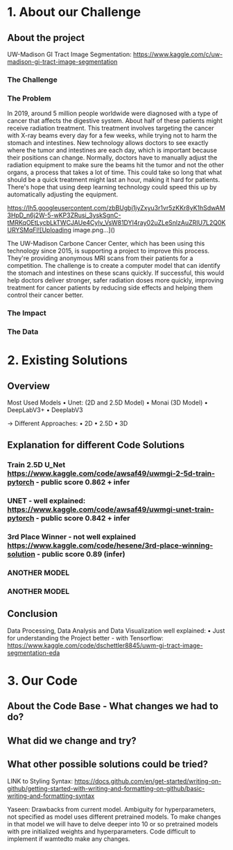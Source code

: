 # 1. About our Challenge
## About the project
UW-Madison GI Tract Image Segmentation:
https://www.kaggle.com/c/uw-madison-gi-tract-image-segmentation
### The Challenge


### The Problem 
In 2019, around 5 million people worldwide were diagnosed with a type of cancer that affects the digestive system. About half of these patients might receive radiation treatment. This treatment involves targeting the cancer with X-ray beams every day for a few weeks, while trying not to harm the stomach and intestines. New technology allows doctors to see exactly where the tumor and intestines are each day, which is important because their positions can change. Normally, doctors have to manually adjust the radiation equipment to make sure the beams hit the tumor and not the other organs, a process that takes a lot of time. This could take so long that what should be a quick treatment might last an hour, making it hard for patients. There's hope that using deep learning technology could speed this up by automatically adjusting the equipment.

https://lh5.googleusercontent.com/zbBUgbj1jyZxyu3r1vr5zKKr8yK1hSdwAM3HpD_n6j2W-5-wKP3ZRusi_3yskSgnC-tMRKqOEtLycbLkTWCJAUe4Cylv_VsW81DYI4ray02uZLeSnlzAuZRIU7L2Q0KURYSMqFI![Uploading image.png…]()


The UW-Madison Carbone Cancer Center, which has been using this technology since 2015, is supporting a project to improve this process. They're providing anonymous MRI scans from their patients for a competition. The challenge is to create a computer model that can identify the stomach and intestines on these scans quickly. If successful, this would help doctors deliver stronger, safer radiation doses more quickly, improving treatment for cancer patients by reducing side effects and helping them control their cancer better.

### The Impact 

### The Data 


# 2. Existing Solutions 
## Overview
Most Used Models
•	Unet: (2D and 2.5D Model) 
•	Monai (3D Model) 
•	DeepLabV3+
•	DeeplabV3

-> Different Approaches: 
•	2D
•	2.5D
•	3D

## Explanation for different Code Solutions

### Train 2.5D U_Net https://www.kaggle.com/code/awsaf49/uwmgi-2-5d-train-pytorch - public score 0.862 + infer

### UNET - well explained: https://www.kaggle.com/code/awsaf49/uwmgi-unet-train-pytorch - public score 0.842 + infer 


### 3rd Place Winner - not well explained https://www.kaggle.com/code/hesene/3rd-place-winning-solution - public score 0.89 (infer)


### ANOTHER MODEL

### ANOTHER MODEL

## Conclusion
Data Processing, Data Analysis and Data Visualization well explained: 
•	Just for understanding the Project better - with Tensorflow:  https://www.kaggle.com/code/dschettler8845/uwm-gi-tract-image-segmentation-eda 


# 3. Our Code 
## About the Code Base - What changes we had to do?  


## What did we change and try? 


## What other possible solutions could be tried? 





LINK to Styling Syntax:
https://docs.github.com/en/get-started/writing-on-github/getting-started-with-writing-and-formatting-on-github/basic-writing-and-formatting-syntax











Yaseen:
Drawbacks from current model. 
Ambiguity for hyperparameters, not specified as model uses different pretrained models. To make changes in that model we will have to delve deeper into 10 or so pretrained models with pre initialized weights and hyperparameters. 
Code difficult to implement if wamtedto make any changes. 


